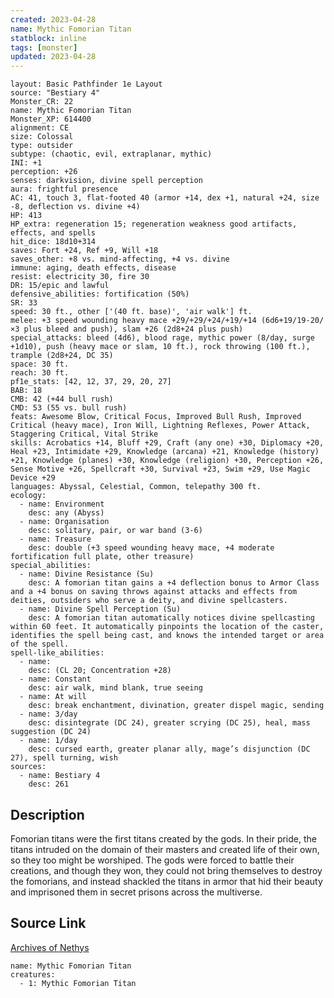 ```yaml
---
created: 2023-04-28
name: Mythic Fomorian Titan
statblock: inline
tags: [monster]
updated: 2023-04-28
---
```

```statblock
layout: Basic Pathfinder 1e Layout
source: "Bestiary 4"
Monster_CR: 22
name: Mythic Fomorian Titan
Monster_XP: 614400
alignment: CE
size: Colossal
type: outsider
subtype: (chaotic, evil, extraplanar, mythic)
INI: +1
perception: +26
senses: darkvision, divine spell perception
aura: frightful presence
AC: 41, touch 3, flat-footed 40 (armor +14, dex +1, natural +24, size -8, deflection vs. divine +4)
HP: 413
HP_extra: regeneration 15; regeneration weakness good artifacts, effects, and spells
hit_dice: 18d10+314
saves: Fort +24, Ref +9, Will +18
saves_other: +8 vs. mind-affecting, +4 vs. divine
immune: aging, death effects, disease
resist: electricity 30, fire 30
DR: 15/epic and lawful
defensive_abilities: fortification (50%)
SR: 33
speed: 30 ft., other ['(40 ft. base)', 'air walk'] ft.
melee: +3 speed wounding heavy mace +29/+29/+24/+19/+14 (6d6+19/19-20/×3 plus bleed and push), slam +26 (2d8+24 plus push)
special_attacks: bleed (4d6), blood rage, mythic power (8/day, surge +1d10), push (heavy mace or slam, 10 ft.), rock throwing (100 ft.), trample (2d8+24, DC 35)
space: 30 ft.
reach: 30 ft.
pf1e_stats: [42, 12, 37, 29, 20, 27]
BAB: 18
CMB: 42 (+44 bull rush)
CMD: 53 (55 vs. bull rush)
feats: Awesome Blow, Critical Focus, Improved Bull Rush, Improved Critical (heavy mace), Iron Will, Lightning Reflexes, Power Attack, Staggering Critical, Vital Strike
skills: Acrobatics +14, Bluff +29, Craft (any one) +30, Diplomacy +20, Heal +23, Intimidate +29, Knowledge (arcana) +21, Knowledge (history) +21, Knowledge (planes) +30, Knowledge (religion) +30, Perception +26, Sense Motive +26, Spellcraft +30, Survival +23, Swim +29, Use Magic Device +29
languages: Abyssal, Celestial, Common, telepathy 300 ft.
ecology:
  - name: Environment
    desc: any (Abyss)
  - name: Organisation
    desc: solitary, pair, or war band (3-6)
  - name: Treasure
    desc: double (+3 speed wounding heavy mace, +4 moderate fortification full plate, other treasure)
special_abilities:
  - name: Divine Resistance (Su)
    desc: A fomorian titan gains a +4 deflection bonus to Armor Class and a +4 bonus on saving throws against attacks and effects from deities, outsiders who serve a deity, and divine spellcasters.
  - name: Divine Spell Perception (Su)
    desc: A fomorian titan automatically notices divine spellcasting within 60 feet. It automatically pinpoints the location of the caster, identifies the spell being cast, and knows the intended target or area of the spell.
spell-like_abilities:
  - name:
    desc: (CL 20; Concentration +28)
  - name: Constant
    desc: air walk, mind blank, true seeing
  - name: At will
    desc: break enchantment, divination, greater dispel magic, sending
  - name: 3/day
    desc: disintegrate (DC 24), greater scrying (DC 25), heal, mass suggestion (DC 24)
  - name: 1/day
    desc: cursed earth, greater planar ally, mage’s disjunction (DC 27), spell turning, wish
sources:
  - name: Bestiary 4
    desc: 261
```
## Description
Fomorian titans were the first titans created by the gods. In their pride, the titans intruded on the domain of their masters and created life of their own, so they too might be worshiped. The gods were forced to battle their creations, and though they won, they could not bring themselves to destroy the fomorians, and instead shackled the titans in armor that hid their beauty and imprisoned them in secret prisons across the multiverse.
## Source Link
[Archives of Nethys](https://aonprd.com/MythicMonsterDisplay.aspx?ItemName=Fomorian%20Titan)
```encounter-table
name: Mythic Fomorian Titan
creatures:
  - 1: Mythic Fomorian Titan
```
